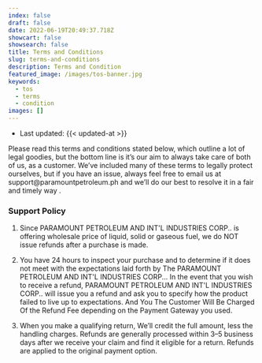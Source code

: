 ```yaml
---
index: false
draft: false
date: 2022-06-19T20:49:37.718Z
showcart: false
showsearch: false
title: Terms and Conditions
slug: terms-and-conditions
description: Terms and Condition
featured_image: /images/tos-banner.jpg
keywords:
  - tos
  - terms
  - condition
images: []
---
```


- Last updated: {{< updated-at >}}

<p class="lead">
Please read this terms and conditions stated below, which outline a lot of legal goodies, but the bottom line is it’s our aim to always take care of both of us, as a customer. We’ve included many of these terms to legally protect ourselves, but if you have an issue, always feel free to email us at support@paramountpetroleum.ph and we’ll do our best to resolve it in a fair and timely way .
</p>


### Support Policy

1. Since PARAMOUNT PETROLEUM AND INT'L INDUSTRIES CORP.. is offering wholesale price of liquid, solid or gaseous fuel, we do NOT issue refunds after a purchase is made.

2. You have 24 hours to inspect your purchase and to determine if it does not meet with the expectations laid forth by The PARAMOUNT PETROLEUM AND INT'L INDUSTRIES CORP... In the event that you wish to receive a refund, PARAMOUNT PETROLEUM AND INT'L INDUSTRIES CORP.. will issue you a refund and ask you to specify how the product failed to live up to expectations. And You The Customer Will Be Charged Of the Refund Fee depending on the Payment Gateway you used.
3. When you make a qualifying return, We’ll credit the full amount, less the handling charges. Refunds are generally processed within 3–5 business days after we receive your claim and find it eligible for a return. Refunds are applied to the original payment option.
